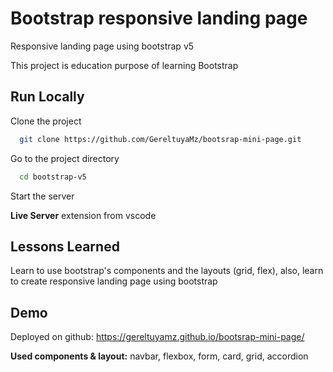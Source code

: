 # Bootstrap responsive landing page
Responsive landing page using bootstrap v5

This project is education purpose of learning Bootstrap

## Run Locally

Clone the project

```bash
  git clone https://github.com/GereltuyaMz/bootsrap-mini-page.git
```

Go to the project directory

```bash
  cd bootstrap-v5
```

Start the server

**Live Server** extension from vscode

## Lessons Learned

Learn to use bootstrap's components and the layouts (grid, flex), also, learn to create responsive landing page using bootstrap


## Demo

Deployed on github: https://gereltuyamz.github.io/bootsrap-mini-page/

**Used components & layout:** navbar, flexbox, form, card, grid, accordion

